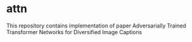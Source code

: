 # attn
This repository contains implementation of paper Adversarially Trained Transformer Networks for Diversified Image Captions
